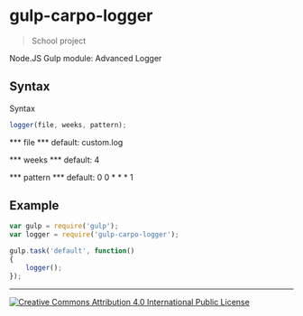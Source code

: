 gulp-carpo-logger
============
> School project

Node.JS Gulp module: Advanced Logger

Syntax
-------
Syntax
```javascript
logger(file, weeks, pattern);
```
*** file ***
default: custom.log

*** weeks ***
default: 4

*** pattern ***
default: 0 0 * * * 1

Example
-------

```javascript
var gulp = require('gulp');
var logger = require('gulp-carpo-logger');

gulp.task('default', function()
{
    logger();
});
```
- - -

[![Creative Commons Attribution 4.0 International Public License](https://i.creativecommons.org/l/by/4.0/88x31.png "Creative Commons Attribution 4.0 International Public License")](http://creativecommons.org/licenses/by/4.0/)
